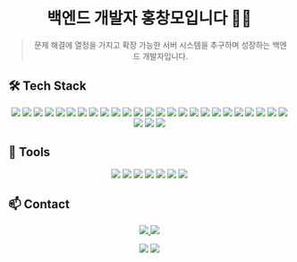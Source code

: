 <div align="center">

# 백엔드 개발자 홍창모입니다 👨‍💻
> 문제 해결에 열정을 가지고 확장 가능한 서버 시스템을 추구하며 성장하는 백엔드 개발자입니다.
</div>

## 🛠️ Tech Stack

<p align="center">
  <!-- 언어 -->
  <img src="https://img.shields.io/badge/Java-007396?style=for-the-badge&logo=openjdk&logoColor=white">
  <img src="https://img.shields.io/badge/JavaScript-F7DF1E?style=for-the-badge&logo=javascript&logoColor=black">
  <img src="https://img.shields.io/badge/HTML5-E34F26?style=for-the-badge&logo=html5&logoColor=white">
  <img src="https://img.shields.io/badge/CSS3-1572B6?style=for-the-badge&logo=css3&logoColor=white">

  <!-- 백엔드 -->
  <img src="https://img.shields.io/badge/Spring-6DB33F?style=for-the-badge&logo=spring&logoColor=white">
  <img src="https://img.shields.io/badge/Spring_Boot-6DB33F?style=for-the-badge&logo=springboot&logoColor=white">
  <img src="https://img.shields.io/badge/Spring_JPA-6DB33F?style=for-the-badge&logo=spring&logoColor=white">
  <img src="https://img.shields.io/badge/MyBatis-000000?style=for-the-badge&logo=java&logoColor=white">
  <img src="https://img.shields.io/badge/iBATIS-000000?style=for-the-badge&logo=java&logoColor=white">
  <img src="https://img.shields.io/badge/JSP-007396?style=for-the-badge&logo=java&logoColor=white">

  <!-- 프론트엔드 -->
  <img src="https://img.shields.io/badge/jQuery-0769AD?style=for-the-badge&logo=jquery&logoColor=white">

  <!-- 데이터베이스 -->
  <img src="https://img.shields.io/badge/MySQL-4479A1?style=for-the-badge&logo=mysql&logoColor=white">
  <img src="https://img.shields.io/badge/PostgreSQL-4169E1?style=for-the-badge&logo=postgresql&logoColor=white">
  <img src="https://img.shields.io/badge/Oracle-F80000?style=for-the-badge&logo=oracle&logoColor=white">
  <img src="https://img.shields.io/badge/Cubrid-003545?style=for-the-badge&logo=cubrid&logoColor=white">
  <img src="https://img.shields.io/badge/Tibero-FF0000?style=for-the-badge&logo=tibero&logoColor=white">

  <!-- DevOps -->
  <img src="https://img.shields.io/badge/AWS-232F3E?style=for-the-badge&logo=amazonaws&logoColor=white">
  <img src="https://img.shields.io/badge/EC2-FF9900?style=for-the-badge&logo=amazonec2&logoColor=white">
  <img src="https://img.shields.io/badge/RDS-527FFF?style=for-the-badge&logo=amazonrds&logoColor=white">
  <img src="https://img.shields.io/badge/Docker-2496ED?style=for-the-badge&logo=docker&logoColor=white">
  <img src="https://img.shields.io/badge/GitHub_Actions-2088FF?style=for-the-badge&logo=githubactions&logoColor=white">
  <img src="https://img.shields.io/badge/Jenkins-D24939?style=for-the-badge&logo=jenkins&logoColor=white">

  <!-- 운영체제 -->
  <img src="https://img.shields.io/badge/Linux-FCC624?style=for-the-badge&logo=linux&logoColor=black">

  <!-- 미들웨어 -->
  <img src="https://img.shields.io/badge/Apache_Tomcat-F8DC75?style=for-the-badge&logo=apachetomcat&logoColor=black">
  <img src="https://img.shields.io/badge/Apache-D22128?style=for-the-badge&logo=apache&logoColor=white">
  <img src="https://img.shields.io/badge/JEUS-000000?style=for-the-badge&logo=jeus&logoColor=white">
  <img src="https://img.shields.io/badge/WebtoB-000000?style=for-the-badge&logo=webtob&logoColor=white">
  <img src="https://img.shields.io/badge/JBoss-E21E26?style=for-the-badge&logo=jboss&logoColor=white">
</p>

## 🔧 Tools

<p align="center">
  <img src="https://img.shields.io/badge/Eclipse_IDE-2C2255?style=for-the-badge&logo=eclipse&logoColor=white">
  <img src="https://img.shields.io/badge/IntelliJ_IDEA-000000?style=for-the-badge&logo=intellijidea&logoColor=white">
  <img src="https://img.shields.io/badge/GitHub-181717?style=for-the-badge&logo=github&logoColor=white">
  <img src="https://img.shields.io/badge/SVN-809CC9?style=for-the-badge&logo=subversion&logoColor=white">
  <img src="https://img.shields.io/badge/Notion-000000?style=for-the-badge&logo=notion&logoColor=white">
  <img src="https://img.shields.io/badge/Slack-4A154B?style=for-the-badge&logo=slack&logoColor=white">
  <img src="https://img.shields.io/badge/Jira-0052CC?style=for-the-badge&logo=jira&logoColor=white">
</p>

## 📫 Contact

<p align="center">
  <a href="mailto:youremail@gmail.com">
    <img src="https://img.shields.io/badge/Gmail-d14836?style=for-the-badge&logo=Gmail&logoColor=white">
  </a>
  <a href="https://yourblog.com">
    <img src="https://img.shields.io/badge/Blog-03C75A?style=for-the-badge&logo=Naver&logoColor=white">
  </a>
</p>

<div align="center">
  <img src="https://github-readme-stats.vercel.app/api/top-langs/?username=HongChangMo&layout=compact&theme=tokyonight">
  <img src="https://github-readme-stats.vercel.app/api?username=HongChangMo&theme=tokyonight&show_icons=true">
</div>
